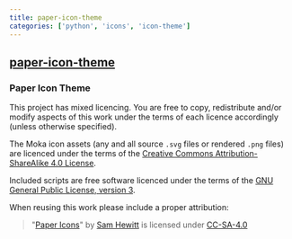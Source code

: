 ```yaml
---
title: paper-icon-theme
categories: ['python', 'icons', 'icon-theme']
---
```

## [paper-icon-theme](https://github.com/snwh/paper-icon-theme)

### Paper Icon Theme


This project has mixed licencing. You are free to copy, redistribute and/or modify aspects of this work under the terms of each licence accordingly (unless otherwise specified).

The Moka icon assets (any and all source `.svg` files or rendered `.png` files) are licenced under the terms of the [Creative Commons Attribution-ShareAlike 4.0 License](https://creativecommons.org/licenses/by-sa/4.0/).

Included scripts are free software licenced under the terms of the [GNU General Public License, version 3](https://www.gnu.org/licenses/gpl-3.0.txt).

When reusing this work please include a proper attribution:

> "[Paper Icons](http://snwh.org/paper/icons)" by [Sam Hewitt](http://samuelhewitt.com/) is licensed under [CC-SA-4.0](http://creativecommons.org/licenses/by-sa/4.0/)
